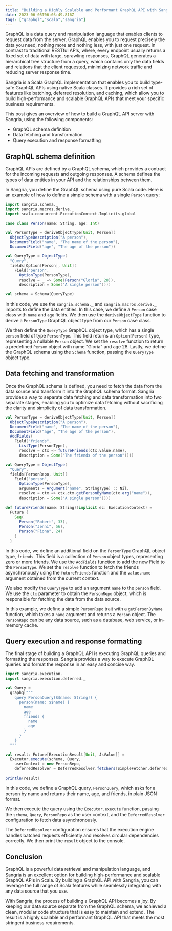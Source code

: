 ```yaml
---
title: "Building a Highly Scalable and Performant GraphQL API with Sangria"
date: 2023-06-05T06:03:49.816Z
tags: ["graphql","scala","sangria"]
---
```



GraphQL is a data query and manipulation language that enables clients to request data from the server. GraphQL enables you to request precisely the data you need, nothing more and nothing less, with just one request. In contrast to traditional RESTful APIs, where, every endpoint usually returns a fixed set of data with large, sprawling responses, GraphQL generates a hierarchical tree structure from a query, which contains only the data fields and relations that the client requested, minimizing network traffic and reducing server response time.

Sangria is a Scala GraphQL implementation that enables you to build type-safe GraphQL APIs using native Scala classes. It provides a rich set of features like batching, deferred resolution, and caching, which allow you to build high-performance and scalable GraphQL APIs that meet your specific business requirements.

This post gives an overview of how to build a GraphQL API server with Sangria, using the following components:

- GraphQL schema definition
- Data fetching and transformation
- Query execution and response formatting

## GraphQL schema definition

GraphQL APIs are defined by a GraphQL schema, which provides a contract for the incoming requests and outgoing responses. A schema defines the types of data entities in your API and the relationships between them.

In Sangria, you define the GraphQL schema using pure Scala code. Here is an example of how to define a simple schema with a single `Person` query:

```scala
import sangria.schema._
import sangria.macros.derive._
import scala.concurrent.ExecutionContext.Implicits.global

case class Person(name: String, age: Int)

val PersonType = deriveObjectType[Unit, Person](
  ObjectTypeDescription("A person"),
  DocumentField("name", "The name of the person"),
  DocumentField("age", "The age of the person"))

val QueryType = ObjectType(
  "Query",
  fields[Option[Person], Unit](
    Field("person",
      OptionType(PersonType),
      resolve = _ => Some(Person("Gloria", 28)),
      description = Some("A single person"))))
      
val schema = Schema(QueryType)
```

In this code, we use the `sangria.schema._` and `sangria.macros.derive._` imports to define the data entities. In this case, we define a `Person` case class with `name` and `age` fields. We then use the `deriveObjectType` function to derive a `PersonType` GraphQL object type from our `Person` case class.

We then define the `QueryType` GraphQL object type, which has a single `person` field of type `PersonType`. This field returns an `Option[Person]` type, representing a nullable `Person` object. We set the `resolve` function to return a predefined `Person` object with name "Gloria" and age 28. Lastly, we define the GraphQL schema using the `Schema` function, passing the `QueryType` object type.

## Data fetching and transformation

Once the GraphQL schema is defined, you need to fetch the data from the data source and transform it into the GraphQL schema format. Sangria provides a way to separate data fetching and data transformation into two separate stages, enabling you to optimize data fetching without sacrificing the clarity and simplicity of data transformation.

```scala
val PersonType = deriveObjectType[Unit, Person](
  ObjectTypeDescription("A person"),
  DocumentField("name", "The name of the person"),
  DocumentField("age", "The age of the person"),
  AddFields(
    Field("friends",
      ListType(PersonType),
      resolve = ctx => futureFriends(ctx.value.name),
      description = Some("The friends of the person"))))

val QueryType = ObjectType(
  "Query",
  fields[PersonRepo, Unit](
    Field("person",
      OptionType(PersonType),
      arguments = Argument("name", StringType) :: Nil,
      resolve = ctx => ctx.ctx.getPersonByName(ctx.arg("name")),
      description = Some("A single person"))))
      
def futureFriends(name: String)(implicit ec: ExecutionContext) =
  Future {
    Seq(
      Person("Robert", 33),
      Person("Jenni", 56),
      Person("Fiona", 24)
    )
  }
```

In this code, we define an additional field on the `PersonType` GraphQL object type, `friends`. This field is a collection of `Person` object types, representing zero or more friends. We use the `AddFields` function to add the new Field to the `PersonType`. We set the `resolve` function to fetch the friends asynchronously using the `futureFriends` function and the `value.name` argument obtained from the current context.

We also modify the `QueryType` to add an argument `name` to the `person` field. We use the `ctx` parameter to obtain the `PersonRepo` object, which is responsible for fetching the data from the data source.

In this example, we define a simple `PersonRepo` trait with a `getPersonByName` function, which takes a `name` argument and returns a `Person` object. The `PersonRepo` can be any data source, such as a database, web service, or in-memory cache.


## Query execution and response formatting

The final stage of building a GraphQL API is executing GraphQL queries and formatting the responses. Sangria provides a way to execute GraphQL queries and format the response in an easy and concise way.

```scala
import sangria.execution._
import sangria.execution.deferred._

val Query =
  graphql"""
    query PersonQuery($$name: String!) {
      person(name: $$name) {
        name
        age
        friends {
          name
          age
        }
      }
    }
  """

val result: Future[ExecutionResult[Unit, JsValue]] =
  Executor.execute(schema, Query,
    userContext = new PersonRepo,
    deferredResolver = DeferredResolver.fetchers(SimpleFetcher.deferredFetcher))
    
println(result)
```
In this code, we define a GraphQL query, `PersonQuery`, which asks for a person by name and returns their name, age, and friends, in plain JSON format.

We then execute the query using the `Executor.execute` function, passing the `schema`, `Query`, `PersonRepo` as the user context, and the `DeferredResolver` configuration to fetch data asynchronously.

The `DeferredResolver` configuration ensures that the execution engine handles batched requests efficiently and resolves circular dependencies correctly. We then print the `result` object to the console.

## Conclusion

GraphQL is a powerful data retrieval and manipulation language, and Sangria is an excellent option for building high-performance and scalable GraphQL APIs in Scala. By building a GraphQL API with Sangria, you can leverage the full range of Scala features while seamlessly integrating with any data source that you use.

With Sangria, the process of building a GraphQL API becomes a joy. By keeping our data source separate from the GraphQL schema, we achieved a clean, modular code structure that is easy to maintain and extend. The result is a highly scalable and performant GraphQL API that meets the most stringent business requirements.